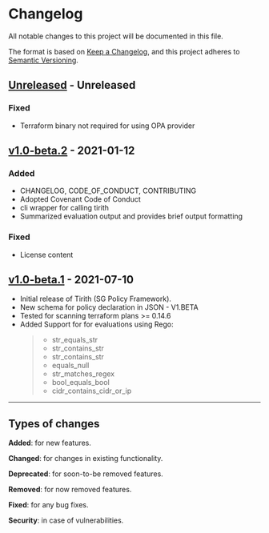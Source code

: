 # Changelog

All notable changes to this project will be documented in this file.

The format is based on [Keep a Changelog](https://keepachangelog.com/en/1.0.0/),
and this project adheres to [Semantic Versioning](https://semver.org/spec/v2.0.0.html).

## [Unreleased] - Unreleased

### Fixed

- Terraform binary not required for using OPA provider

## [v1.0-beta.2] - 2021-01-12

### Added

- CHANGELOG, CODE_OF_CONDUCT, CONTRIBUTING
- Adopted Covenant Code of Conduct
- cli wrapper for calling tirith
- Summarized evaluation output and provides brief output formatting

### Fixed

- License content

## [v1.0-beta.1] - 2021-07-10

- Initial release of Tirith (SG Policy Framework).
- New schema for policy declaration in JSON - V1.BETA
- Tested for scanning terraform plans >= 0.14.6
- Added Support for for evaluations using Rego:
  > - str_equals_str
  > - str_contains_str
  > - str_contains_str
  > - equals_null
  > - str_matches_regex
  > - bool_equals_bool
  > - cidr_contains_cidr_or_ip

---

## Types of changes

**Added**: for new features.

**Changed**: for changes in existing functionality.

**Deprecated**: for soon-to-be removed features.

**Removed**: for now removed features.

**Fixed**: for any bug fixes.

**Security**: in case of vulnerabilities.

[unreleased]: https://github.com/StackGuardian/tirith/compare/v1.0-beta.2...HEAD
[v1.0-beta.1]: https://github.com/StackGuardian/tirith/compare/v1.0-beta.1
[v1.0-beta.2]: https://github.com/StackGuardian/tirith/compare/v1.0-beta.2
